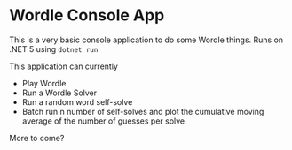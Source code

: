 # Wordle Console App

This is a very basic console application to do some Wordle things. Runs on .NET 5 using `dotnet run`

This application can currently 
- Play Wordle
- Run a Wordle Solver
- Run a random word self-solve
- Batch run n number of self-solves and plot the cumulative moving average of the number of guesses per solve

More to come?
